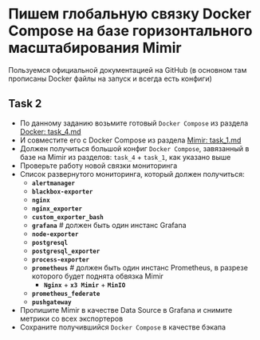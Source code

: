 # Пишем глобальную связку Docker Compose на базе горизонтального масштабирования Mimir

Пользуемся официальной документацией на GitHub (в основном там прописаны Docker файлы на запуск и всегда есть конфиги)

## Task 2

- По данному заданию возьмите готовый `Docker Compose` из раздела [Docker: task_4.md](https://github.com/lamjob1993/docker-monitoring/blob/main/docker/task_4.md)
- И совместите его с Docker Compose из раздела [Mimir: task_1.md](https://github.com/lamjob1993/docker-monitoring/blob/main/mimir/task_1.md)
- Должен получиться большой конфиг `Docker Compose`, завязанный в базе на Mimir из разделов: `task_4` + `task_1`, как указано выше
- Проверьте работу новой связки мониторинга
- Список развернутого мониторинга, который должен получиться:
  - **`alertmanager`**
  - **`blackbox-exporter`**
  - **`nginx`**
  - **`nginx_exporter`**
  - **`custom_exporter_bash`**
  - **`grafana`**                            # должен быть один инстанс Grafana
  - **`node-exporter`**
  - **`postgresql`**
  - **`postgresql_exporter`**
  - **`process-exporter`**
  - **`prometheus`**                         # должен быть один инстанс Prometheus, в разрезе которого будет поднята обвязка Mimir
    - **`Nginx`** + **`x3 Mimir`** + **`MinIO`**
  - **`prometheus_federate`**
  - **`pushgateway`**
- Пропишите Mimir в качестве Data Source в Grafana и снимите метрики со всех экспортеров
- Сохраните получившийся `Docker Compose` в качестве бэкапа
